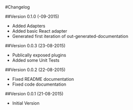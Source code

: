 #Changelog

##Version 0.1.0 (-09-2015)
* Added Adapters
* Added basic React adapter
* Generated first iteration of out-generated-documentation

##Version 0.0.3 (23-08-2015)
* Publically exposed plugins
* Added some Unit Tests

##Version 0.0.2 (22-08-2015)
* Fixed README documentation
* Fixed code documentation

##Version 0.0.1 (21-08-2015)
* Initial Version